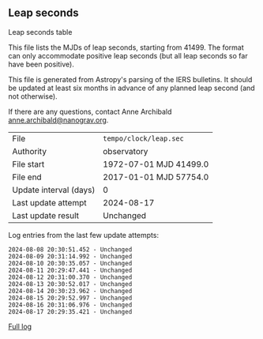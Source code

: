 
## Leap seconds

Leap seconds table

This file lists the MJDs of leap seconds, starting from 41499.
The format can only accommodate positive leap seconds (but all
leap seconds so far have been positive).

This file is generated from Astropy's parsing of the IERS
bulletins. It should be updated at least six months in advance
of any planned leap second (and not otherwise).

If there are any questions, contact Anne Archibald
<anne.archibald@nanograv.org>.

|     |     |
|:--- |:--- |
| File | `tempo/clock/leap.sec` |
| Authority | observatory |
| File start | 1972-07-01 MJD 41499.0 |
| File end | 2017-01-01 MJD 57754.0 |
| Update interval (days) | 0 |
| Last update attempt | 2024-08-17 |
| Last update result | Unchanged |

Log entries from the last few update attempts:
```
2024-08-08 20:30:51.452 - Unchanged
2024-08-09 20:31:14.992 - Unchanged
2024-08-10 20:30:35.057 - Unchanged
2024-08-11 20:29:47.441 - Unchanged
2024-08-12 20:31:00.370 - Unchanged
2024-08-13 20:30:52.017 - Unchanged
2024-08-14 20:30:23.962 - Unchanged
2024-08-15 20:29:52.997 - Unchanged
2024-08-16 20:31:06.976 - Unchanged
2024-08-17 20:29:35.421 - Unchanged
```
[Full log](https://raw.githubusercontent.com/ipta/pulsar-clock-corrections/main/log/tempo/clock/leap.sec.log)
